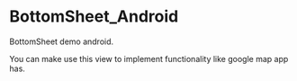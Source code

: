 # BottomSheet_Android
BottomSheet demo android.

You can make use this view to implement functionality like google map app has.
